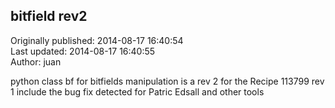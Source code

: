 ## bitfield rev2  
Originally published: 2014-08-17 16:40:54  
Last updated: 2014-08-17 16:40:55  
Author: juan   
  
python class bf for bitfields manipulation
is a rev 2 for the Recipe 113799 rev 1
include the bug fix detected for Patric Edsall and other tools